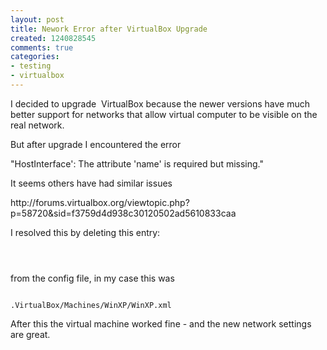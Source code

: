 ```yaml
---
layout: post
title: Nework Error after VirtualBox Upgrade
created: 1240828545
comments: true
categories:
- testing
- virtualbox
---
```

<p>
I decided to upgrade  VirtualBox because the newer versions have much better support for networks that allow virtual computer to be visible on the real network.
</p>
<p>
But after upgrade I encountered the error
</p>
<p>
&quot;HostInterface': The attribute 'name' is required but missing.&quot;
</p>
<p>
It seems others have had similar issues
</p>
<p>
http://forums.virtualbox.org/viewtopic.php?p=58720&amp;sid=f3759d4d938c30120502ad5610833caa
</p>
<p>
I resolved this by deleting this entry: 
</p>
<code>
<HostInterface/>   
</code>
<p>
from the config file, in my case this was 
</p>
<code>
.VirtualBox/Machines/WinXP/WinXP.xml
</code>
<p>
After this the virtual machine worked fine - and the new network settings are great. 
</p>

